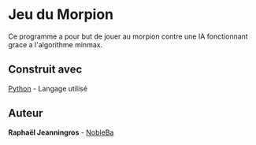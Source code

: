 # Jeu du Morpion

Ce programme a pour but de jouer au morpion contre une IA fonctionnant grace a l'algorithme minmax.

## Construit avec

[Python](https://www.python.org/) - Langage utilisé

## Auteur

**Raphaël Jeanningros** - [NobleBa](https://github.com/NobleBa)
